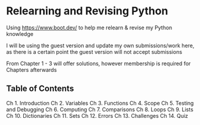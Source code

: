 
# Relearning and Revising Python

Using https://www.boot.dev/ to help me relearn & revise my Python knowledge

I will be using the guest version and update my own submissions/work here, 
as there is a certain point the guest version will not accept submissions

From Chapter 1 - 3 will offer solutions, however membership is required for Chapters afterwards

## Table of Contents
Ch 1. Introduction
Ch 2. Variables
Ch 3. Functions
Ch 4. Scope
Ch 5. Testing and Debugging
Ch 6. Computing
Ch 7. Comparisons
Ch 8. Loops
Ch 9. Lists
Ch 10. Dictionaries
Ch 11. Sets
Ch 12. Errors
Ch 13. Challenges
Ch 14. Quiz
